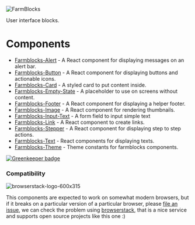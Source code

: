 ![FarmBlocks](https://user-images.githubusercontent.com/7760/31051341-4d280118-a63c-11e7-9e8f-3b375ca8f9a0.png)

User interface blocks.

# Components

* [Farmblocks-Alert](https://github.com/CraveFood/farmblocks/tree/master/packages/alert) - A React component for displaying messages on an alert bar.
* [Farmblocks-Button](https://github.com/CraveFood/farmblocks/tree/master/packages/button) - A React component for displaying buttons and actionable icons.
* [Farmblocks-Card](https://github.com/CraveFood/farmblocks/tree/master/packages/card) - A styled card to put content inside.
* [Farmblocks-Empty-State](https://github.com/CraveFood/farmblocks/tree/master/packages/empty-state) - A placeholder to use on screens without content.
* [Farmblocks-Footer](https://github.com/CraveFood/farmblocks/tree/master/packages/footer) - A React component for displaying a helper footer.
* [Farmblocks-Image](https://github.com/CraveFood/farmblocks/tree/master/packages/image) - A React component for rendering thumbnails.
* [Farmblocks-Input-Text](https://github.com/CraveFood/farmblocks/tree/master/packages/input-text) - A form field to input simple text
* [Farmblocks-Link](https://github.com/CraveFood/farmblocks/tree/master/packages/link) - A React component to create links.
* [Farmblocks-Stepper](https://github.com/CraveFood/farmblocks/tree/master/packages/stepper) - A React component for displaying step to step actions.
* [Farmblocks-Text](https://github.com/CraveFood/farmblocks/tree/master/packages/text) - React components for displaying texts.
* [Farmblocks-Theme](https://github.com/CraveFood/farmblocks/tree/master/packages/theme) - Theme constants for farmblocks components.

[![Greenkeeper badge](https://badges.greenkeeper.io/CraveFood/farmblocks.svg)](https://greenkeeper.io/)

### Compatibility

![browserstack-logo-600x315](https://user-images.githubusercontent.com/7760/34738829-7327ddc4-f561-11e7-97e2-2fe0474eaf05.png)

This components are expected to work on somewhat modern browsers, but if it breaks on a particular version of a particular browser, please [file an issue](https://github.com/CraveFood/farmblocks/issues), we can check the problem using [browserstack](http://browserstack.com/), that is a nice service and supports open source projects like this one :)

